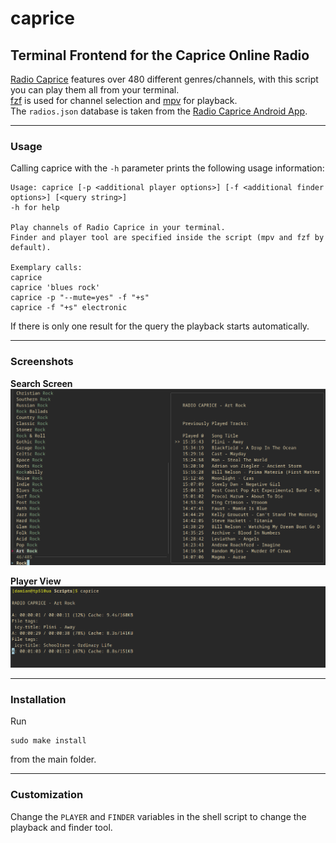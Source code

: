 # caprice
## Terminal Frontend for the Caprice Online Radio
 
[Radio Caprice](http://radcap.ru/index-d.html) features over 480 different genres/channels, with this script you can play them all from your terminal.<br>
[fzf](https://github.com/junegunn/fzf) is used for channel selection and [mpv](https://github.com/mpv-player/mpv) for playback.<br>
The ``radios.json`` database is taken from the [Radio Caprice Android App](https://m.apkpure.com/de/radio-caprice-online-music/ru.radcap.capriceradio/).


---
### Usage

Calling caprice with the ``-h`` parameter prints the following usage information:

```
Usage: caprice [-p <additional player options>] [-f <additional finder options>] [<query string>]
-h for help

Play channels of Radio Caprice in your terminal.
Finder and player tool are specified inside the script (mpv and fzf by default).

Exemplary calls:
caprice
caprice 'blues rock'
caprice -p "--mute=yes" -f "+s"
caprice -f "+s" electronic
```

If there is only one result for the query the playback starts automatically.

---
### Screenshots

**Search Screen**
![search screen screenshot](screenshots/search_screen-fs8.png)

**Player View**
![player view screenshot](screenshots/player_view-fs8.png)


---
### Installation

Run
```
sudo make install
```

from the main folder.

---
### Customization

Change the ``PLAYER`` and ``FINDER`` variables in the shell script to change the playback and finder tool.

